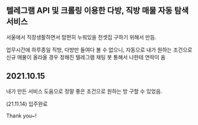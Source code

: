 ## 텔레그램 API 및 크롤링 이용한 다방, 직방 매물 자동 탐색 서비스
서울에서 직장생활하면서 맘편히 누워있을 전셋집 구하기 위해서 만듬.

업무시간에 하루종일 직방, 다방만 들여다 볼 수 없으니, 자동으로 내가 원하는 조건으로
신규 매물이 올라올 경우 정해진 텔레그램 채팅 봇 통해서 나한테 연락이 옴

## 2021.10.15 
내가 만든 서비스 도움으로 정말 좋은 조건으로 원하는 방 구할 수 있었음.

(21.11.14) 입주완료

Thank you~!
